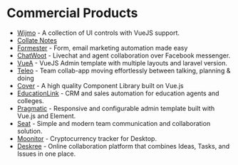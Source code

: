 # Commercial Products

- [Wijmo](http://wijmo.com/products/wijmo-5/) - A collection of UI controls with VueJS support.
- [Collate Notes](http://www.collatenotes.com/)
- [Formester](https://www.formester.com/) - Form, email marketing automation made easy
- [ChatWoot](https://www.chatwoot.com/) - Livechat and agent collaboration over Facebook messenger.
- [VueA](https://themeforest.net/item/vuejs-laravel-admin-template/20119122?ref=jyostna&utm_source=awesomevue) - VueJS Admin template with multiple layouts and laravel version.
- [Teleo](https://www.teleo.co/?utm_source=AwesomeVue) - Team collab-app moving effortlessly between talking, planning & doing
- [Cover](http://cover.20theme.com) - A high quality Component Library built on Vue.js
- [EducationLink](https://geteducation.link/?utm_source=AwesomeVue) - CRM and sales automation for education agents and colleges.
- [Pragmatic](https://themeforest.net/item/pragmatic-vuejs-admin-template/21775201?ref=Linko91&utm_source=awesomevue) - Responsive and configurable admin template built with Vue.js and Element.
- [Seat](https://www.useseat.com/) - Simple and modern team communication and collaboration solution.
- [Moonitor](https://moonitor.io/) - Cryptocurrency tracker for Desktop.
- [Deskree](https://deskree.com/) - Online collaboration platform that combines Ideas, Tasks, and Issues in one place.
